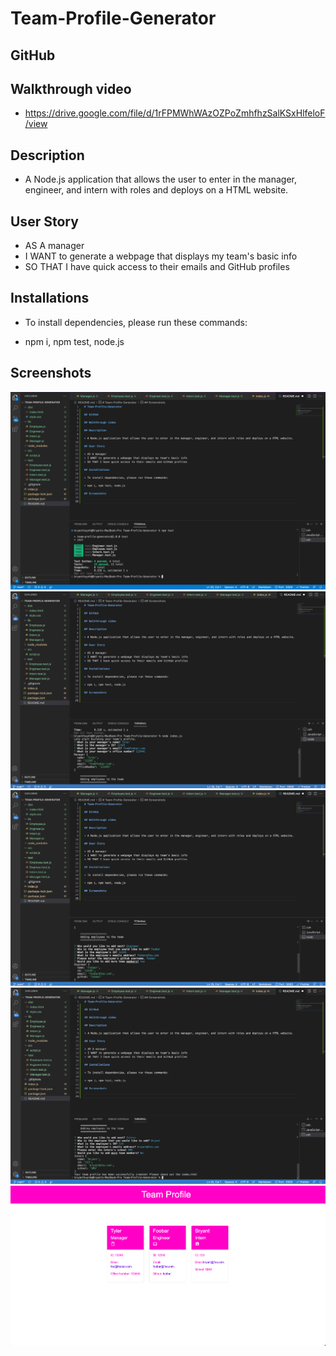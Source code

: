 # Team-Profile-Generator

## GitHub 

## Walkthrough video

* https://drive.google.com/file/d/1rFPMWhWAzOZPoZmhfhzSalKSxHlfeloF/view

## Description

* A Node.js application that allows the user to enter in the manager, engineer, and intern with roles and deploys on a HTML website.

## User Story

* AS A manager
* I WANT to generate a webpage that displays my team's basic info
* SO THAT I have quick access to their emails and GitHub profiles

## Installations 

* To install dependencies, please run these commands:

* npm i, npm test, node.js

## Screenshots

![Alt text](images/Screen%20Shot%202022-12-12%20at%206.14.03%20PM.png)
![Alt text](images/Screen%20Shot%202022-12-12%20at%206.14.45%20PM.png)
![Alt text](images/Screen%20Shot%202022-12-12%20at%206.15.06%20PM.png)
![Alt text](images/Screen%20Shot%202022-12-12%20at%206.15.30%20PM.png)
![Alt text](images/Screen%20Shot%202022-12-12%20at%206.15.47%20PM.png)